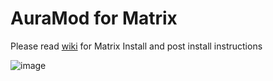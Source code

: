 
# AuraMod for Matrix

Please read [wiki](https://github.com/SerpentDrago/skin.burstflix/wiki) for Matrix Install  and post install instructions 

![image](https://user-images.githubusercontent.com/21133858/119548063-d2253d80-bd63-11eb-8db7-a1d6062788b2.png)
